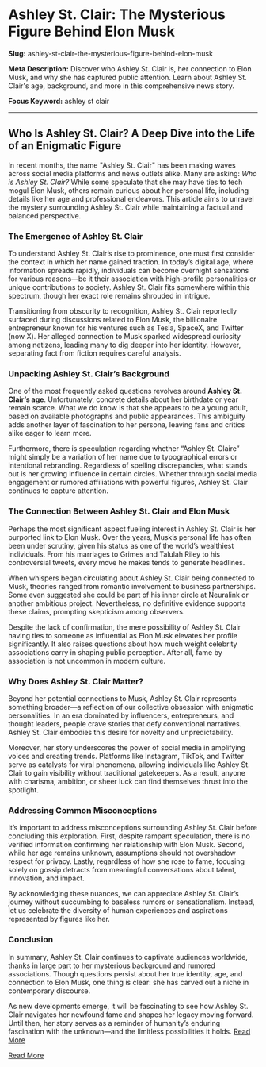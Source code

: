 # Ashley St. Clair: The Mysterious Figure Behind Elon Musk  

**Slug:** ashley-st-clair-the-mysterious-figure-behind-elon-musk  

**Meta Description:** Discover who Ashley St. Clair is, her connection to Elon Musk, and why she has captured public attention. Learn about Ashley St. Clair's age, background, and more in this comprehensive news story.  

**Focus Keyword:** ashley st clair  

---

## Who Is Ashley St. Clair? A Deep Dive into the Life of an Enigmatic Figure  

In recent months, the name "Ashley St. Clair" has been making waves across social media platforms and news outlets alike. Many are asking: *Who is Ashley St. Clair?* While some speculate that she may have ties to tech mogul Elon Musk, others remain curious about her personal life, including details like her age and professional endeavors. This article aims to unravel the mystery surrounding Ashley St. Clair while maintaining a factual and balanced perspective.

### The Emergence of Ashley St. Clair  

To understand Ashley St. Clair’s rise to prominence, one must first consider the context in which her name gained traction. In today’s digital age, where information spreads rapidly, individuals can become overnight sensations for various reasons—be it their association with high-profile personalities or unique contributions to society. Ashley St. Clair fits somewhere within this spectrum, though her exact role remains shrouded in intrigue.  

Transitioning from obscurity to recognition, Ashley St. Clair reportedly surfaced during discussions related to Elon Musk, the billionaire entrepreneur known for his ventures such as Tesla, SpaceX, and Twitter (now X). Her alleged connection to Musk sparked widespread curiosity among netizens, leading many to dig deeper into her identity. However, separating fact from fiction requires careful analysis.

### Unpacking Ashley St. Clair’s Background  

One of the most frequently asked questions revolves around **Ashley St. Clair’s age**. Unfortunately, concrete details about her birthdate or year remain scarce. What we do know is that she appears to be a young adult, based on available photographs and public appearances. This ambiguity adds another layer of fascination to her persona, leaving fans and critics alike eager to learn more.  

Furthermore, there is speculation regarding whether “Ashley St. Claire” might simply be a variation of her name due to typographical errors or intentional rebranding. Regardless of spelling discrepancies, what stands out is her growing influence in certain circles. Whether through social media engagement or rumored affiliations with powerful figures, Ashley St. Clair continues to capture attention.

### The Connection Between Ashley St. Clair and Elon Musk  

Perhaps the most significant aspect fueling interest in Ashley St. Clair is her purported link to Elon Musk. Over the years, Musk’s personal life has often been under scrutiny, given his status as one of the world’s wealthiest individuals. From his marriages to Grimes and Talulah Riley to his controversial tweets, every move he makes tends to generate headlines.  

When whispers began circulating about Ashley St. Clair being connected to Musk, theories ranged from romantic involvement to business partnerships. Some even suggested she could be part of his inner circle at Neuralink or another ambitious project. Nevertheless, no definitive evidence supports these claims, prompting skepticism among observers.  

Despite the lack of confirmation, the mere possibility of Ashley St. Clair having ties to someone as influential as Elon Musk elevates her profile significantly. It also raises questions about how much weight celebrity associations carry in shaping public perception. After all, fame by association is not uncommon in modern culture.

### Why Does Ashley St. Clair Matter?  

Beyond her potential connections to Musk, Ashley St. Clair represents something broader—a reflection of our collective obsession with enigmatic personalities. In an era dominated by influencers, entrepreneurs, and thought leaders, people crave stories that defy conventional narratives. Ashley St. Clair embodies this desire for novelty and unpredictability.  

Moreover, her story underscores the power of social media in amplifying voices and creating trends. Platforms like Instagram, TikTok, and Twitter serve as catalysts for viral phenomena, allowing individuals like Ashley St. Clair to gain visibility without traditional gatekeepers. As a result, anyone with charisma, ambition, or sheer luck can find themselves thrust into the spotlight.

### Addressing Common Misconceptions  

It’s important to address misconceptions surrounding Ashley St. Clair before concluding this exploration. First, despite rampant speculation, there is no verified information confirming her relationship with Elon Musk. Second, while her age remains unknown, assumptions should not overshadow respect for privacy. Lastly, regardless of how she rose to fame, focusing solely on gossip detracts from meaningful conversations about talent, innovation, and impact.

By acknowledging these nuances, we can appreciate Ashley St. Clair’s journey without succumbing to baseless rumors or sensationalism. Instead, let us celebrate the diversity of human experiences and aspirations represented by figures like her.

### Conclusion  

In summary, Ashley St. Clair continues to captivate audiences worldwide, thanks in large part to her mysterious background and rumored associations. Though questions persist about her true identity, age, and connection to Elon Musk, one thing is clear: she has carved out a niche in contemporary discourse.  

As new developments emerge, it will be fascinating to see how Ashley St. Clair navigates her newfound fame and shapes her legacy moving forward. Until then, her story serves as a reminder of humanity’s enduring fascination with the unknown—and the limitless possibilities it holds. [Read More](https://www.articlegiants.com/2025/02/ashley-st-clair-the-mysterious-figure-behi/)

[Read More](https://www.articlegiants.com)


